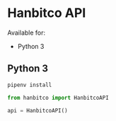 # Hanbitco API

Available for:

* Python 3

## Python 3

```bash
pipenv install
```

```python
from hanbitco import HanbitcoAPI

api = HanbitcoAPI()
```